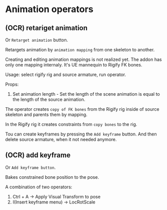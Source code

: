 # Animation operators

## (OCR) retariget animation

Or `Retarget animation` button. 

Retargets animation by `animation mapping` from one skeleton to another. 

Creating and editing animation mappings is not realized yet. 
The addon has only one mapping internaly. It's UE mannequin to Rigify FK bones. 

Usage: select rigify rig and source armature, run operator.

Props: 
1. Set animation length - Set the length of the scene animation is equal to the length of the source animation.

The operator creates `copy of FK bones` from the Rigify rig inside of source skeleton and parents them by mapping.

In the Rigify rig it creates constraints from `copy bones` to the rig. 

Tou can create keyframes by pressing the `Add keyframe` button. And then delete source armature, when it not needed anymore. 

## (OCR) add keyframe

Or `Add keyframe button`.

Bakes constrained bone position to the pose. 

A combination of two operators:
1. Ctrl + A -> Apply Visual Transform to pose
2. I(Insert keyframe menu) -> LocRotScale
